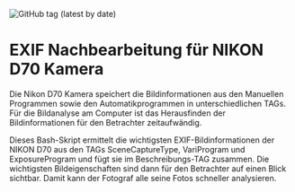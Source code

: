 ![GitHub tag (latest by date)](https://img.shields.io/github/v/tag/DamianMalik/Nikon_D70)


# EXIF Nachbearbeitung für NIKON D70 Kamera

Die Nikon D70 Kamera speichert die Bildinformationen aus den Manuellen Programmen sowie den Automatikprogrammen in unterschiedlichen TAGs. Für die Bildanalyse am Computer ist das Herausfinden der Bildinformationen für den Betrachter zeitaufwändig. 

Dieses Bash-Skript ermittelt die wichtigsten EXIF-Bildinformationen der NIKON D70 aus den TAGs SceneCaptureType, VariProgram und ExposureProgram und fügt sie im Beschreibungs-TAG zusammen. Die wichtigsten Bildeigenschaften sind dann für den Betrachter auf einen Blick sichtbar. Damit kann der Fotograf alle seine Fotos schneller analysieren. 

